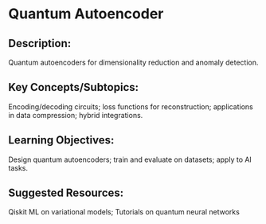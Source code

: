 # Quantum Autoencoder


## Description: 
Quantum autoencoders for dimensionality reduction and anomaly detection.
## Key Concepts/Subtopics: 
Encoding/decoding circuits; loss functions for reconstruction; applications in data compression; hybrid integrations.
## Learning Objectives: 
Design quantum autoencoders; train and evaluate on datasets; apply to AI tasks.
## Suggested Resources: 
Qiskit ML on variational models; Tutorials on quantum neural networks
